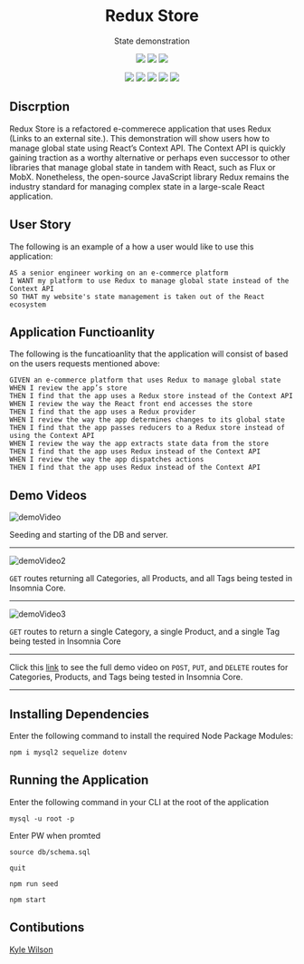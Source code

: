 <h1 align="center">Redux Store</h1>
<p align="center">State demonstration</p>

<p align="center">
    <img src="https://img.shields.io/github/repo-size/lylekilson/redux-store" />
    <img src="https://img.shields.io/github/issues/lylekilson/redux-store" />
    <img src="https://img.shields.io/github/last-commit/lylekilson/redux-store" >
</p>
  
<p align="center">
    <img src="https://img.shields.io/badge/Javascript-yellow" />
    <img src="https://img.shields.io/badge/express-orange" />
    <img src="https://img.shields.io/badge/Sequelize-red"  />
    <img src="https://img.shields.io/badge/mySQL-purple"  />
    <img src="https://img.shields.io/badge/dotenv-green" />
</p>

## Discrption
Redux Store is a refactored e-commerece application that uses Redux (Links to an external site.). This demonstration will show users how to manage global state using React’s Context API. The Context API is quickly gaining traction as a worthy alternative or perhaps even successor to other libraries that manage global state in tandem with React, such as Flux or MobX. Nonetheless, the open-source JavaScript library Redux remains the industry standard for managing complex state in a large-scale React application.

## User Story

The following is an example of a how a user would like to use this application:

```
AS a senior engineer working on an e-commerce platform
I WANT my platform to use Redux to manage global state instead of the Context API
SO THAT my website's state management is taken out of the React ecosystem
```

## Application Functioanlity

The following is the funcatioanlity that the application will consist of based on the users requests mentioned above:

```
GIVEN an e-commerce platform that uses Redux to manage global state
WHEN I review the app’s store
THEN I find that the app uses a Redux store instead of the Context API
WHEN I review the way the React front end accesses the store
THEN I find that the app uses a Redux provider
WHEN I review the way the app determines changes to its global state
THEN I find that the app passes reducers to a Redux store instead of using the Context API
WHEN I review the way the app extracts state data from the store
THEN I find that the app uses Redux instead of the Context API
WHEN I review the way the app dispatches actions
THEN I find that the app uses Redux instead of the Context API
```

## Demo Videos

![demoVideo](./images/demo.gif)

Seeding and starting of the DB and server.

---

![demoVideo2](./images/GETall.gif)

`GET` routes returning all Categories, all Products, and all Tags being tested in Insomnia Core.

---

![demoVideo3](./images/GETbyID.gif)

`GET` routes to return a single Category, a single Product, and a single Tag being tested in Insomnia Core

---

Click this [link](https://drive.google.com/file/d/1NmMGa0ilBML55Q9gwJL5TepVixNS6f-Y/view) to see the full demo video on `POST`, `PUT`, and `DELETE` routes for Categories, Products, and Tags being tested in Insomnia Core.

---

## Installing Dependencies

Enter the following command to install the required Node Package Modules:

`npm i mysql2 sequelize dotenv`

## Running the Application

Enter the following command in your CLI at the root of the application

`mysql -u root -p`

Enter PW when promted

`source db/schema.sql`

`quit`

`npm run seed`

`npm start`

## Contibutions

[Kyle Wilson](https://github.com/lylekilson)
